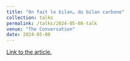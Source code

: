 ```yaml
---
title: "On fait le bilan… du bilan carbone"
collection: talks
permalink: /talks/2024-05-08-talk
venue: "The Conversation"
date: 2024-05-08
---
```

[Link to the article.](https://theconversation.com/on-fait-le-bilan-du-bilan-carbone-229415)

